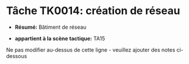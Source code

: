 # Tâche TK0014: création de réseau

* **Résumé:** Bâtiment de réseau

* **appartient à la scène tactique:** TA15

Ne pas modifier au-dessus de cette ligne - veuillez ajouter des notes ci-dessous
